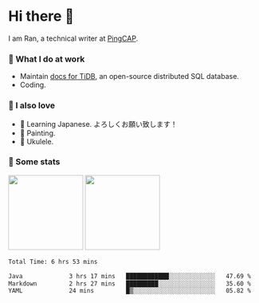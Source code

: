 # Hi there 👋

I am Ran, a technical writer at [PingCAP](https://pingcap.com/).

### 📝 What I do at work

- Maintain [docs for TiDB](https://github.com/pingcap/docs), an open-source distributed SQL database.
- Coding.

### 🤠 I also love

- 💬 Learning Japanese. よろしくお願い致します！
- 🎨 Painting.
- 🎵 Ukulele.

### 🥳 Some stats

<p>
<img src="https://api.vaunt.dev/v1/github/entities/ran-huang/contributions?format=svg" height="150" />
<img src="https://api.vaunt.dev/v1/github/entities/ran-huang/achievements?format=svg&limit=3" height="150" />
</p>

<!--START_SECTION:waka-->

```txt
Total Time: 6 hrs 53 mins

Java             3 hrs 17 mins   ████████████░░░░░░░░░░░░░   47.69 %
Markdown         2 hrs 27 mins   █████████░░░░░░░░░░░░░░░░   35.60 %
YAML             24 mins         █▒░░░░░░░░░░░░░░░░░░░░░░░   05.82 %
```

<!--END_SECTION:waka-->
